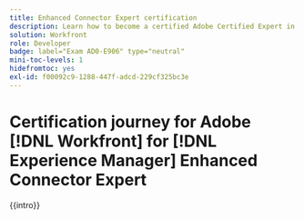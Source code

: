 ```yaml
---
title: Enhanced Connector Expert certification
description: Learn how to become a certified Adobe Certified Expert in Adobe [!DNL Workfront] for [!DNL Experience Manager]
solution: Workfront
role: Developer
badge: label="Exam AD0-E906" type="neutral"
mini-toc-levels: 1
hidefromtoc: yes
exl-id: f00092c9-1288-447f-adcd-229cf325bc3e
---
```

# Certification journey for Adobe [!DNL Workfront] for [!DNL Experience Manager] Enhanced Connector Expert

{{intro}}

<!-- 

## Exam details {#exam-details}

* Level: Expert (1-3 years' experience)
* Passing Score: 34/55
* Time: 110 mins
* Delivery: Online proctored (requires camera access)
* Available languages: English
* Cost: $225 (global) / $150 (India)
* Exam ID: AD0-E906

{{questions}}

-->
